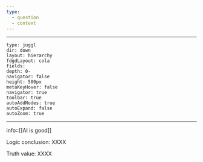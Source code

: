 ```yaml
---
type:
  - question
  - context
---
```



---
```breadcrumbs
type: juggl
dir: down
layout: hierarchy
fdgdLayout: cola
fields:
depth: 0-
navigator: false
height: 500px
metaKeyHover: false
navigator: true
toolbar: true
autoAddNodes: true
autoExpand: false
autoZoom: true
```
---


info::[[AI is good]]

Logic conclusion:
XXXX

Truth value:
XXXX
